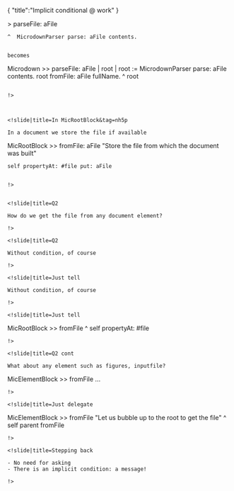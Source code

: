 {
	"title":"Implicit conditional @ work"
}


<!slide|title=Quest: Nice reporting error

```
![Example of wrong file reference.](brokenpath/foo.pgr)
```

The file 'brokenpath/foo.pgr' in file Chapter/BrokenExample.md is not found.

!>


<!slide|title=Problem: 

- Q1: How do we know the file of an element?
- Q2: How do we know the file of a document?

!>


<!slide|title=Easy for Q2

```
Microdown >> parseFile: aFile
	^  MicrodownParser parse: aFile contents. 
```

becomes 

```
Microdown >> parseFile: aFile
	| root |
	root := MicrodownParser parse: aFile contents. 
	root fromFile: aFile fullName.
	^ root
```

!>



<!slide|title=In MicRootBlock&tag=nh5p

In a document we store the file if available

```
MicRootBlock >> fromFile: aFile 
	"Store the file from which the document was built"
	
	self propertyAt: #file put: aFile
```

!>


<!slide|title=Q2

How do we get the file from any document element?

!>

<!slide|title=Q2

Without condition, of course

!>

<!slide|title=Just tell

Without condition, of course

!>

<!slide|title=Just tell

```
MicRootBlock >> fromFile
	^ self propertyAt: #file 

```
!>

<!slide|title=Q2 cont

What about any element such as figures, inputfile?

```
MicElementBlock >> fromFile
	...
```
!>

<!slide|title=Just delegate

```
MicElementBlock >> fromFile
	"Let us bubble up to the root to get the file"
	^ self parent fromFile

```
!>

<!slide|title=Stepping back

- No need for asking
- There is an implicit condition: a message!

!>
